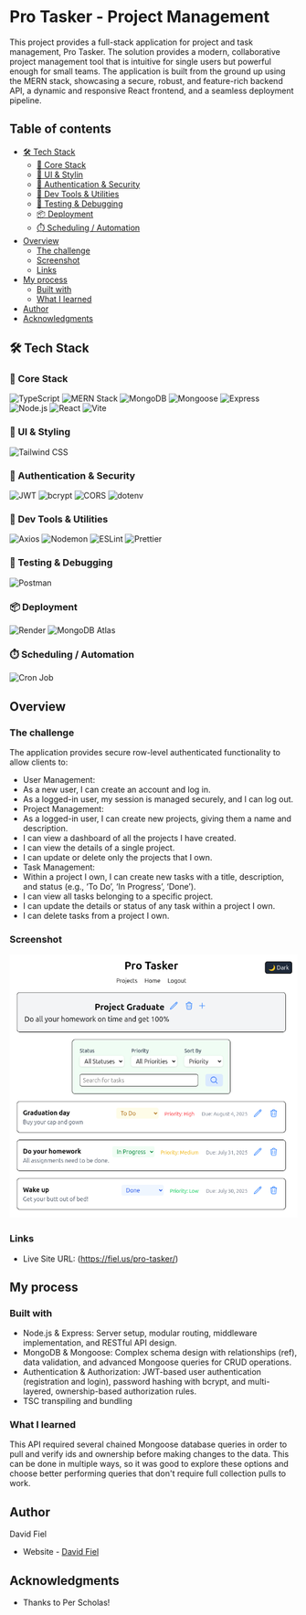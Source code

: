 # Pro Tasker - Project Management

This project provides a full-stack application for project and task management, Pro Tasker. The solution provides a modern, collaborative project management tool that is intuitive for single users but powerful enough for small teams. The application is built from the ground up using the MERN stack, showcasing a secure, robust, and feature-rich backend API, a dynamic and responsive React frontend, and a seamless deployment pipeline.

## Table of contents

- [🛠️ Tech Stack](#%EF%B8%8F-tech-stack)
  - [🚀 Core Stack](#-core-stack)
  - [🎨 UI & Stylin](#-ui--styling)
  - [🔐 Authentication & Security](#-authentication--security)
  - [🧰 Dev Tools & Utilities](#-dev-tools--utilities)
  - [🧪 Testing & Debugging](#-testing--debugging)
  - [📦 Deployment](#-deployment)
  - [⏱️ Scheduling / Automation](#%EF%B8%8F-scheduling--automation)
- [Overview](#overview)
  - [The challenge](#the-challenge)
  - [Screenshot](#screenshot)
  - [Links](#links)
- [My process](#my-process)
  - [Built with](#built-with)
  - [What I learned](#what-i-learned)
- [Author](#author)
- [Acknowledgments](#acknowledgments)

## 🛠️ Tech Stack

### 🚀 Core Stack

![TypeScript](https://img.shields.io/badge/TypeScript-3178C6?logo=typescript&logoColor=fff)
![MERN Stack](https://img.shields.io/badge/Stack-MERN-3e863d?style=flat-square&logo=mongodb&logoColor=white)
![MongoDB](https://img.shields.io/badge/Database-MongoDB-47A248?style=flat-square&logo=mongodb&logoColor=white)
![Mongoose](https://img.shields.io/badge/ODM-Mongoose-880000?style=flat-square)
![Express](https://img.shields.io/badge/Backend-Express.js-000000?style=flat-square&logo=express&logoColor=white)
![Node.js](https://img.shields.io/badge/Runtime-Node.js-339933?style=flat-square&logo=node.js&logoColor=white)
![React](https://img.shields.io/badge/Frontend-React-61DAFB?style=flat-square&logo=react&logoColor=black)
![Vite](https://img.shields.io/badge/Build-Vite-646CFF?style=flat-square&logo=vite&logoColor=white)

### 🎨 UI & Styling

![Tailwind CSS](https://img.shields.io/badge/UI-Tailwind_CSS-06B6D4?style=flat-square&logo=tailwindcss&logoColor=white)

### 🔐 Authentication & Security

![JWT](https://img.shields.io/badge/Auth-JWT-FFB400?style=flat-square&logo=jsonwebtokens&logoColor=black)
![bcrypt](https://img.shields.io/badge/Security-bcrypt-ef5c00?style=flat-square)
![CORS](https://img.shields.io/badge/Middleware-CORS-blue?style=flat-square)
![dotenv](https://img.shields.io/badge/Env-dotenv-green?style=flat-square)

### 🧰 Dev Tools & Utilities

![Axios](https://img.shields.io/badge/HTTP-Axios-5A29E4?style=flat-square&logo=axios&logoColor=white)
![Nodemon](https://img.shields.io/badge/Dev-Nodemon-76D04B?style=flat-square&logo=nodemon&logoColor=black)
![ESLint](https://img.shields.io/badge/Linter-ESLint-4B32C3?style=flat-square&logo=eslint&logoColor=white)
![Prettier](https://img.shields.io/badge/Formatter-Prettier-F7B93E?style=flat-square&logo=prettier&logoColor=black)

### 🧪 Testing & Debugging

![Postman](https://img.shields.io/badge/API_Postman-FF6C37?style=flat-square&logo=postman&logoColor=white)

### 📦 Deployment

![Render](https://img.shields.io/badge/Deploy-Render-46E3B7?style=flat-square&logo=render&logoColor=black)
![MongoDB Atlas](https://img.shields.io/badge/DB_Host-MongoDB_Atlas-11B048?style=flat-square&logo=mongodb&logoColor=white)

### ⏱️ Scheduling / Automation

![Cron Job](https://img.shields.io/badge/Cron%20Job-4285F4?style=for-the-badge&logo=cronjob&logoColor=white)

## Overview

### The challenge

The application provides secure row-level authenticated functionality to allow clients to:

- User Management:
- As a new user, I can create an account and log in.
- As a logged-in user, my session is managed securely, and I can log out.
- Project Management:
- As a logged-in user, I can create new projects, giving them a name and description.
- I can view a dashboard of all the projects I have created.
- I can view the details of a single project.
- I can update or delete only the projects that I own.
- Task Management:
- Within a project I own, I can create new tasks with a title, description, and status (e.g., ‘To Do’, ‘In Progress’, ‘Done’).
- I can view all tasks belonging to a specific project.
- I can update the details or status of any task within a project I own.
- I can delete tasks from a project I own.

### Screenshot

![](./src/assets/screenshot.png)

### Links

- Live Site URL: (https://fiel.us/pro-tasker/)

## My process

### Built with

- Node.js & Express: Server setup, modular routing, middleware implementation, and RESTful API design.
- MongoDB & Mongoose: Complex schema design with relationships (ref), data validation, and advanced Mongoose queries for CRUD operations.
- Authentication & Authorization: JWT-based user authentication (registration and login), password hashing with bcrypt, and multi-layered, ownership-based authorization rules.
- TSC transpiling and bundling

### What I learned

This API required several chained Mongoose database queries in order to pull and verify ids and ownership before making changes to the data. This can be done in multiple ways, so it was good to explore these options and choose better performing queries that don't require full collection pulls to work.

## Author

David Fiel

- Website - [David Fiel](https://fiel.us)

## Acknowledgments

- Thanks to Per Scholas!
